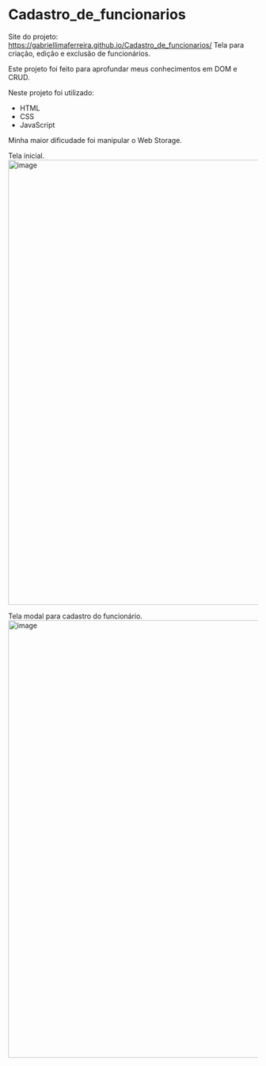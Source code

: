 # Cadastro_de_funcionarios
Site do projeto: https://gabriellimaferreira.github.io/Cadastro_de_funcionarios/
Tela para criação, edição e exclusão de funcionários.

Este projeto foi feito para aprofundar meus conhecimentos em DOM e CRUD.

Neste projeto foi utilizado:
- HTML
- CSS
- JavaScript

Minha maior dificudade foi manipular o Web Storage.

Tela inicial.
<img width="897" alt="image" src="https://user-images.githubusercontent.com/45123087/201514881-97e47313-e28f-4ca6-a8a0-c81574c3fa03.png">

Tela modal para cadastro do funcionário.
<img width="882" alt="image" src="https://user-images.githubusercontent.com/45123087/201514903-c2db43ad-b760-435f-b996-828825ad7865.png">


